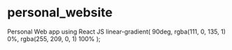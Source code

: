 # personal_website

Personal Web app using React JS
linear-gradient(
90deg,
rgba(111, 0, 135, 1) 0%,
rgba(255, 209, 0, 1) 100%
);
